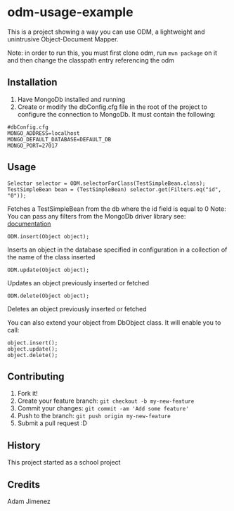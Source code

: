 # odm-usage-example

This is a project showing a way you can use ODM, a lightweight and unintrusive Object-Document Mapper.

Note: in order to run this, you must first clone odm, run ``` mvn package ``` on it and then change the classpath entry referencing the odm

## Installation
1. Have MongoDb installed and running
2. Create or modify the dbConfig.cfg file in the root of the project to configure the connection to MongoDb. It must contain the following:

```
#dbConfig.cfg
MONGO_ADDRESS=localhost
MONGO_DEFAULT_DATABASE=DEFAULT_DB
MONGO_PORT=27017
```

## Usage

```
Selector selector = ODM.selectorForClass(TestSimpleBean.class);
TestSimpleBean bean = (TestSimpleBean) selector.get(Filters.eq("id", "0"));
```

Fetches a TestSimpleBean from the db where the id field is equal to 0
Note: You can pass any filters from the MongoDb driver library
see: [documentation]( http://mongodb.github.io/mongo-java-driver/3.0/builders/filters/)

```
ODM.insert(Object object);
```

Inserts an object in the database specified in configuration in a collection of the name of the class inserted

```
ODM.update(Object object);
```

Updates an object previously inserted or fetched

```
ODM.delete(Object object);
```

Deletes an object previously inserted or fetched

You can also extend your object from DbObject class. 
It will enable you to call: 

```
object.insert();
object.update();
object.delete();
```

## Contributing

1. Fork it!
2. Create your feature branch: `git checkout -b my-new-feature`
3. Commit your changes: `git commit -am 'Add some feature'`
4. Push to the branch: `git push origin my-new-feature`
5. Submit a pull request :D

## History

This project started as a school project

## Credits

Adam Jimenez
